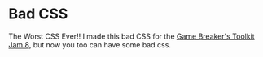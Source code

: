# Bad CSS
The Worst CSS Ever!!
I made this bad CSS for the [Game Breaker's Toolkit Jam 8](https://itch.io/jam/game-breakers-toolkit-jam-8), but now you too can have some bad css.
